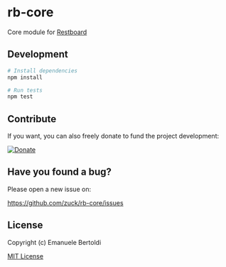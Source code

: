 # rb-core

Core module for [Restboard](https://github.com/zuck/restboard)

## Development

```bash
# Install dependencies
npm install

# Run tests
npm test
```

## Contribute

If you want, you can also freely donate to fund the project development:

[![Donate](https://www.paypalobjects.com/en_US/i/btn/btn_donate_SM.gif)](https://paypal.me/EBertoldi)

## Have you found a bug?

Please open a new issue on:

https://github.com/zuck/rb-core/issues

## License

Copyright (c) Emanuele Bertoldi

[MIT License](http://en.wikipedia.org/wiki/MIT_License)
